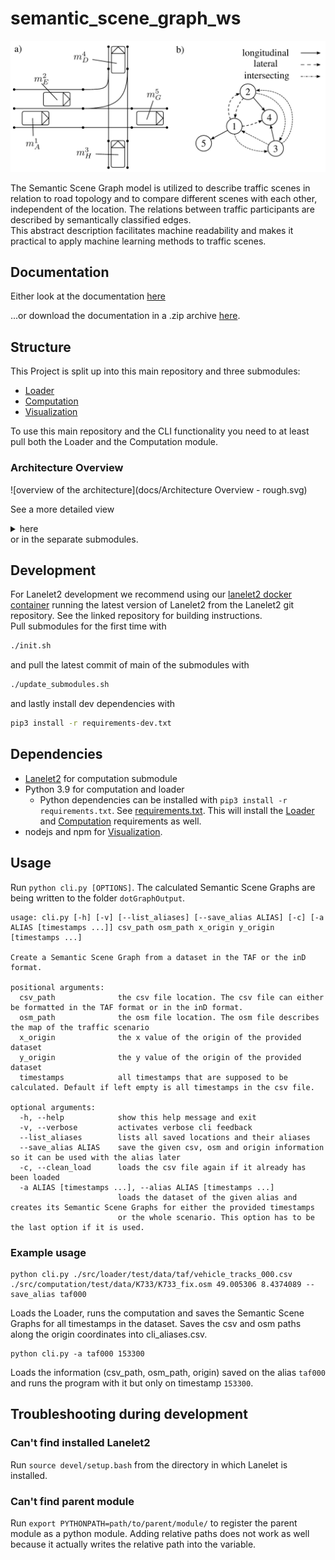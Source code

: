 # semantic_scene_graph_ws

![an example of a Semantic Scene Graph](docs/SemanticSceneGraph.png)

The Semantic Scene Graph model is utilized to describe traffic scenes in relation to road topology and to compare different scenes with each other, independent of the location. The relations between traffic participants are described by semantically classified edges.  
This abstract description facilitates machine readability and makes it practical to apply machine learning methods to traffic scenes.

## Documentation

Either look at the documentation [here](https://student.kit.edu/~ulmcn/ssg_docs)

...or download the documentation in a .zip archive [here](https://bwsyncandshare.kit.edu/s/WoEwA9oDWykxswq).

## Structure

This Project is split up into this main repository and three submodules:

- [Loader](https://git.scc.kit.edu/uyfwd/semantic_scene_graph_loader)
- [Computation](https://git.scc.kit.edu/uyfwd/semantic_scene_graph_computation)
- [Visualization](https://git.scc.kit.edu/uyfwd/semantic_scene_graph_visualization)

To use this main repository and the CLI functionality you need to at least pull both the Loader and the Computation module.

### Architecture Overview

![overview of the architecture](docs/Architecture Overview - rough.svg)

See a more detailed view <details><summary>here</summary>
![detailed architecture overview](docs/Architecture Overview - detailed.svg)

</details> or in the separate submodules.

## Development

For Lanelet2 development we recommend using our [lanelet2 docker container](https://github.com/tuschla/kamaro-container) running the latest version of Lanelet2 from the Lanelet2 git repository. See the linked repository for building instructions.  
Pull submodules for the first time with

```sh
./init.sh
```

and pull the latest commit of main of the submodules with

```sh
./update_submodules.sh
```

and lastly install dev dependencies with

```sh
pip3 install -r requirements-dev.txt
```

## Dependencies

- [Lanelet2](https://github.com/fzi-forschungszentrum-informatik/Lanelet2) for computation submodule
- Python 3.9 for computation and loader
  - Python dependencies can be installed with `pip3 install -r requirements.txt`. See [requirements.txt](https://git.scc.kit.edu/uyfwd/semantic_scene_graph_ws/-/blob/main/requirements.txt). This will install the [Loader](https://git.scc.kit.edu/uyfwd/semantic_scene_graph_computation/-/blob/main/requirements.txt) and [Computation](https://git.scc.kit.edu/uyfwd/semantic_scene_graph_loader/-/blob/main/requirements.txt) requirements as well.
- nodejs and npm for [Visualization](https://git.scc.kit.edu/uyfwd/semantic_scene_graph_visualization#install-dependencies).

## Usage

Run `python cli.py [OPTIONS]`. The calculated Semantic Scene Graphs are being written to the folder `dotGraphOutput`.

```none
usage: cli.py [-h] [-v] [--list_aliases] [--save_alias ALIAS] [-c] [-a ALIAS [timestamps ...]] csv_path osm_path x_origin y_origin [timestamps ...]

Create a Semantic Scene Graph from a dataset in the TAF or the inD format.

positional arguments:
  csv_path              the csv file location. The csv file can either be formatted in the TAF format or in the inD format.
  osm_path              the osm file location. The osm file describes the map of the traffic scenario
  x_origin              the x value of the origin of the provided dataset
  y_origin              the y value of the origin of the provided dataset
  timestamps            all timestamps that are supposed to be calculated. Default if left empty is all timestamps in the csv file.

optional arguments:
  -h, --help            show this help message and exit
  -v, --verbose         activates verbose cli feedback
  --list_aliases        lists all saved locations and their aliases
  --save_alias ALIAS    save the given csv, osm and origin information so it can be used with the alias later
  -c, --clean_load      loads the csv file again if it already has been loaded
  -a ALIAS [timestamps ...], --alias ALIAS [timestamps ...]
                        loads the dataset of the given alias and creates its Semantic Scene Graphs for either the provided timestamps
                        or the whole scenario. This option has to be the last option if it is used.

```

### Example usage

```none
python cli.py ./src/loader/test/data/taf/vehicle_tracks_000.csv ./src/computation/test/data/K733/K733_fix.osm 49.005306 8.4374089 --save_alias taf000
```

Loads the Loader, runs the computation and saves the Semantic Scene Graphs for all timestamps in the dataset. Saves the csv and osm paths along the origin coordinates into cli_aliases.csv.

```none
python cli.py -a taf000 153300
```

Loads the information (csv_path, osm_path, origin) saved on the alias `taf000` and runs the program with it but only on timestamp `153300`.

## Troubleshooting during development

### Can't find installed Lanelet2

Run `source devel/setup.bash` from the directory in which Lanelet is installed.

### Can't find parent module

Run `export PYTHONPATH=path/to/parent/module/` to register the parent module as a python module. Adding relative paths does not work as well because it actually writes the relative path into the variable.
